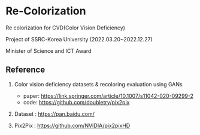 # Re-Colorization


Re colorization for CVD(Color Vision Deficiency)

Project of SSRC-Korea University (2022.03.20~2022.12.27)

Minister of Science and ICT Award

## Reference

1. Color vision deficiency datasets & recoloring evaluation using GANs 
   - paper: https://link.springer.com/article/10.1007/s11042-020-09299-2
   - code: https://github.com/doubletry/pix2pix
   
2. Dataset : https://pan.baidu.com/

3. Pix2Pix : https://github.com/NVIDIA/pix2pixHD
